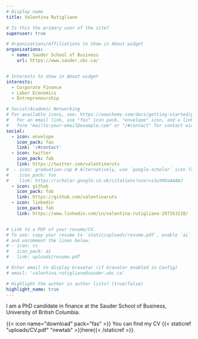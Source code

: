 ```yaml
---
# Display name
title: Valentina Rutigliano

# Is this the primary user of the site?
superuser: true

# Organizations/Affiliations to show in About widget
organizations:
  - name: Sauder School of Business
    url: https://www.sauder.ubc.ca/


# Interests to show in About widget
interests:
  - Corporate Finance
  - Labor Economics
  - Entrepreneurship

# Social/Academic Networking
# For available icons, see: https://wowchemy.com/docs/getting-started/page-builder/#icons
#   For an email link, use "fas" icon pack, "envelope" icon, and a link in the
#   form "mailto:your-email@example.com" or "/#contact" for contact widget.
social:
  - icon: envelope
    icon_pack: fas
    link: '/#contact'
  - icon: twitter
    icon_pack: fab
    link: https://twitter.com/valentinaruts
#  - icon: graduation-cap # Alternatively, use `google-scholar` icon from `ai` icon pack
#    icon_pack: fas
#    link: https://scholar.google.co.uk/citations?user=sIwtMXoAAAAJ
  - icon: github
    icon_pack: fab
    link: https://github.com/valentinaruts
  - icon: linkedin
    icon_pack: fab
    link: https://www.linkedin.com/in/valentina-rutigliano-297353110/


# Link to a PDF of your resume/CV.
# To use: copy your resume to `static/uploads/resume.pdf`, enable `ai` icons in `params.toml`,
# and uncomment the lines below.
# - icon: cv
#   icon_pack: ai
#   link: uploads/resume.pdf

# Enter email to display Gravatar (if Gravatar enabled in Config)
# email: 'valentina.rutigliano@sauder.ubc.ca'

# Highlight the author in author lists? (true/false)
highlight_name: true
---
```


I am a PhD candidate in finance at the Sauder School of Business, University of British Columbia.

{{< icon name="download" pack="fas" >}} You can find my CV {{< staticref "uploads/CV.pdf" "newtab" >}}here{{< /staticref >}}. 
